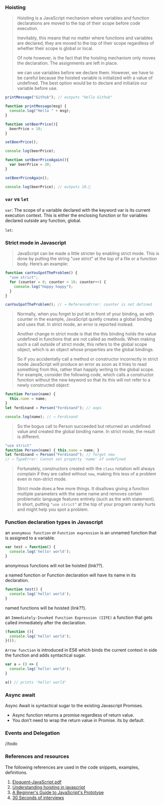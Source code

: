 ### Hoisting

> Hoisting is a JavaScript mechanism where variables and function declarations are moved to the top of their scope before code execution.
>
> Inevitably, this means that no matter where functions and variables are declared, they are moved to the top of their scope regardless of whether their scope is global or local.
>
> Of note however, is the fact that the hoisting mechanism only moves the declaration. The assignments are left in place.
>
> we can use variables before we declare them. However, we have to be careful because the hoisted variable is initialized with a value of undefined. The best option would be to declare and initialize our variable before use.

```javascript
printMessage("Github"); // outputs "Hello Github"

function printMessage(msg) {
  console.log("Hello " + msg);
}
```

```javascript
function setBeerPrice(){
  beerPrice = 10;
}

setBeerPrice();

console.log(beerPrice);

function setBeerPriceAgain(){
  var beerPrice = 20;
}

setBeerPriceAgain();

console.log(beerPrice); // outputs 10.🤷‍
```

### `var` vs `let`

`var`: The scope of a variable declared with the keyword var is its current execution context. This is either the enclosing function or for variables declared outside any function, global.

`let`:

### Strict mode in Javascript

> JavaScript can be made a little stricter by enabling strict mode. This is done by putting the string "use strict" at the top of a file or a function body. Here’s an example:

```javascript
function canYouSpotTheProblem() {
  "use strict";
  for (counter = 0; counter < 10; counter++) {
    console.log("Happy happy");
  }
}

canYouSpotTheProblem(); // → ReferenceError: counter is not defined
```

> Normally, when you forget to put let in front of your binding, as with counter in the example, JavaScript quietly creates a global binding and uses that. In strict mode, an error is reported instead.
>
> Another change in strict mode is that the this binding holds the value undefined in functions that are not called as methods. When making such a call outside of strict mode, this refers to the global scope object, which is an object whose properties are the global bindings.
>
> So if you accidentally call a method or constructor incorrectly in strict mode JavaScript will produce an error as soon as it tries to read something from this, rather than happily writing to the global scope. For example, consider the following code, which calls a constructor function without the new keyword so that its this will not refer to a newly constructed object:

```javascript
function Person(name) { 
  this.name = name;
}
let ferdinand = Person("Ferdinand"); // oops

console.log(name); // → Ferdinand
```

> So the bogus call to Person succeeded but returned an undefined value and created the global binding name. In strict mode, the result is different.

```javascript
"use strict"
function Person(name) { this.name = name; }
let ferdinand = Person("Ferdinand"); // forgot new
// → TypeError: Cannot set property 'name' of undefined
```

> Fortunately, constructors created with the `class` notation will always complain if they are called without `new`, making this less of a problem even in non-strict mode.
>
> Strict mode does a few more things. It disallows giving a function multiple parameters with the same name and removes certain problematic language features entirely \(such as the with statement\). In short, putting `"use strict"` at the top of your program rarely hurts and might help you spot a problem.

### Function declaration types in Javascript

an `anonymous function` or `Function expression` is an unnamed function that is assigned to a variable.

```javascript
var test = function() {
  console.log('hello! world');
}
```

anonymous functions will not be hoisted \(link??\).

a named function or Function declaration will have its name in its declaration.

```javascript
function test() {
  console.log('hello! world');
}
```

named functions will be hoisted \(link??\).

an `Immediately-Invoked Function Expression (IIFE)` a function that gets called immediately after the declaration.

```javascript
(function (){
  console.log('hello! world');
}());
```

`Arrow function` is introduced in ES6 which binds the current context in side the function and adds syntactical sugar.

```javascript
var a = () => {
  console.log('hello! world');
}

a() // prints 'hello! world'
```

### Async await

Async Await is syntactical sugar to the existing Javascript Promises.

* Async function returns a promise regardless of return value. 
* You don’t need to wrap the return value in Promise. its by default.

### Events and Delegation

//todo



### References and resources

The following references are used in the code snippets, examples, definitions.

1. [Eloquent-JavaScript.pdf](https://eloquentjavascript.net/Eloquent_JavaScript.pdf) 
2. [Understanding hoisting in javascript](https://scotch.io/tutorials/understanding-hoisting-in-javascript) 
3. [A Beginner's Guide to JavaScript's Prototype](https://tylermcginnis.com/beginners-guide-to-javascript-prototype/) 
4. [30 Seconds of interviews](https://github.com/30-seconds/30-seconds-of-interviews)

